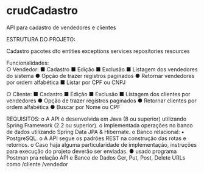 # crudCadastro
API para cadastro de vendedores e clientes

ESTRUTURA DO PROJETO:

Cadastro
 pacotes
    dto
    entities
    exceptions
    services
    repositories
    resources
    
Funcionalidades:   
○ Vendedor:
■ Cadastro
■ Edição
■ Exclusão
■ Listagem dos vendedores do sistema
● Opção de trazer registros paginados
● Retornar vendedores por ordem alfabética
■ Listar por CPF ou CNPJ

○ Cliente:
■ Cadastro
■ Edição
■ Exclusão
■ Listagem dos clientes por vendedores
● Opção de trazer registros paginados
● Retornar clientes por ordem alfabética
● Buscar por Nome ou CPF

REQUISITOS:
o A API é desenvolvida em Java (8 ou superior) utilizando Spring Framework (2.2 ou superior).
o Implementada operações no banco de dados utilizando Spring Data JPA & Hibernate.
o Banco relacional:
▪ PostgreSQL.
o A API segue os padrões REST na construção das rotas e retornos.
o Caso haja alguma particularidade de implementação, instruções para execução do projeto deverão ser enviadas.
	● usado programa Postman pra relação API e Banco de Dados
	Ger, Put, Post, Delete
	URLs como /cliente
		  /vendedor
